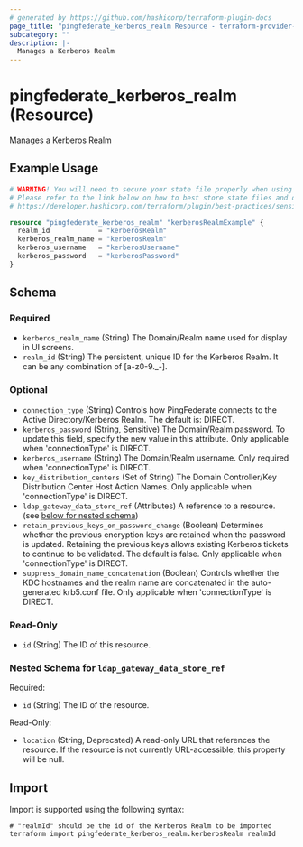 ```yaml
---
# generated by https://github.com/hashicorp/terraform-plugin-docs
page_title: "pingfederate_kerberos_realm Resource - terraform-provider-pingfederate"
subcategory: ""
description: |-
  Manages a Kerberos Realm
---
```


# pingfederate_kerberos_realm (Resource)

Manages a Kerberos Realm

## Example Usage

```terraform
# WARNING! You will need to secure your state file properly when using this resource! #
# Please refer to the link below on how to best store state files and data within. #
# https://developer.hashicorp.com/terraform/plugin/best-practices/sensitive-state #

resource "pingfederate_kerberos_realm" "kerberosRealmExample" {
  realm_id            = "kerberosRealm"
  kerberos_realm_name = "kerberosRealm"
  kerberos_username   = "kerberosUsername"
  kerberos_password   = "kerberosPassword"
}
```

<!-- schema generated by tfplugindocs -->
## Schema

### Required

- `kerberos_realm_name` (String) The Domain/Realm name used for display in UI screens.
- `realm_id` (String) The persistent, unique ID for the Kerberos Realm. It can be any combination of [a-z0-9._-].

### Optional

- `connection_type` (String) Controls how PingFederate connects to the Active Directory/Kerberos Realm. The default is: DIRECT.
- `kerberos_password` (String, Sensitive) The Domain/Realm password. To update this field, specify the new value in this attribute. Only applicable when 'connectionType' is DIRECT.
- `kerberos_username` (String) The Domain/Realm username. Only required when 'connectionType' is DIRECT.
- `key_distribution_centers` (Set of String) The Domain Controller/Key Distribution Center Host Action Names. Only applicable when 'connectionType' is DIRECT.
- `ldap_gateway_data_store_ref` (Attributes) A reference to a resource. (see [below for nested schema](#nestedatt--ldap_gateway_data_store_ref))
- `retain_previous_keys_on_password_change` (Boolean) Determines whether the previous encryption keys are retained when the password is updated. Retaining the previous keys allows existing Kerberos tickets to continue to be validated. The default is false. Only applicable when 'connectionType' is DIRECT.
- `suppress_domain_name_concatenation` (Boolean) Controls whether the KDC hostnames and the realm name are concatenated in the auto-generated krb5.conf file. Only applicable when 'connectionType' is DIRECT.

### Read-Only

- `id` (String) The ID of this resource.

<a id="nestedatt--ldap_gateway_data_store_ref"></a>
### Nested Schema for `ldap_gateway_data_store_ref`

Required:

- `id` (String) The ID of the resource.

Read-Only:

- `location` (String, Deprecated) A read-only URL that references the resource. If the resource is not currently URL-accessible, this property will be null.

## Import

Import is supported using the following syntax:

```shell
# "realmId" should be the id of the Kerberos Realm to be imported
terraform import pingfederate_kerberos_realm.kerberosRealm realmId
```
